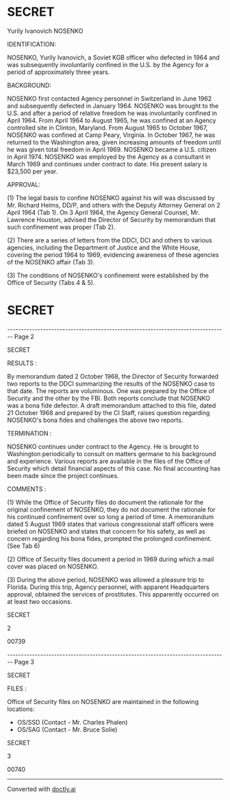 # SECRET

Yurily Ivanovich NOSENKO

IDENTIFICATION:

NOSENKO, Yurily Ivanovich, a Soviet KGB officer who defected in 1964 and was subsequently involuntarily confined in the U.S. by the Agency for a period of approximately three years.

BACKGROUND:

NOSENKO first contacted Agency personnel in Switzerland in June 1962 and subsequently defected in January 1964. NOSENKO was brought to the U.S. and after a period of relative freedom he was involuntarily confined in April 1964. From April 1964 to August 1965, he was confined at an Agency controlled site in Clinton, Maryland. From August 1965 to October 1967, NOSENKO was confined at Camp Peary, Virginia. In October 1967, he was returned to the Washington area, given increasing amounts of freedom until he was given total freedom in April 1969. NOSENKO became a U.S. citizen in April 1974. NOSENKO was employed by the Agency as a consultant in March 1969 and continues under contract to date. His present salary is $23,500 per year.

APPROVAL:

(1) The legal basis to confine NOSENKO against his will was discussed by Mr. Richard Helms, DD/P, and others with the Deputy Attorney General on 2 April 1964 (Tab 1). On 3 April 1964, the Agency General Counsel, Mr. Lawrence Houston, advised the Director of Security by memorandum that such confinement was proper (Tab 2).

(2) There are a series of letters from the DDCI, DCI and others to various agencies, including the Department of Justice and the White House, covering the period 1964 to 1969, evidencing awareness of these agencies of the NOSENKO affair (Tab 3).

(3) The conditions of NOSENKO's confinement were established by the Office of Security (Tabs 4 & 5).

# SECRET


-------------------------------------------------------------------------------- Page 2

SECRET

RESULTS :

By memorandum dated 2 October 1968, the Director of Security forwarded two reports to the DDCI summarizing the results of the NOSENKO case to that date. The reports are voluminous. One was prepared by the Office of Security and the other by the FBI. Both reports conclude that NOSENKO was a bona fide defector. A draft memorandum attached to this file, dated 21 October 1968 and prepared by the CI Staff, raises question regarding NOSENKO's bona fides and challenges the above two reports.

TERMINATION :

NOSENKO continues under contract to the Agency. He is brought to Washington periodically to consult on matters germane to his background and experience. Various reports are available in the files of the Office of Security which detail financial aspects of this case. No final accounting has been made since the project continues.

COMMENTS :

(1) While the Office of Security files do document the rationale for the original confinement of NOSENKO, they do not document the rationale for his continued confinement over so long a period of time. A memorandum dated 5 August 1969 states that various congressional staff officers were briefed on NOSENKO and states that concern for his safety, as well as concern regarding his bona fides, prompted the prolonged confinement. (See Tab 6)

(2) Office of Security files document a period in 1969 during which a mail cover was placed on NOSENKO.

(3) During the above period, NOSENKO was allowed a pleasure trip to Florida. During this trip, Agency personnel, with apparent Headquarters approval, obtained the services of prostitutes. This apparently occurred on at least two occasions.

SECRET

2

00739


-------------------------------------------------------------------------------- Page 3

SECRET

FILES :

Office of Security files on NOSENKO are maintained in the following locations:

*   OS/SSD (Contact - Mr. Charles Phalen)
*   OS/SAG (Contact - Mr. Bruce Solie)

SECRET

3

00740


---
Converted with [doctly.ai](https://doctly.ai)